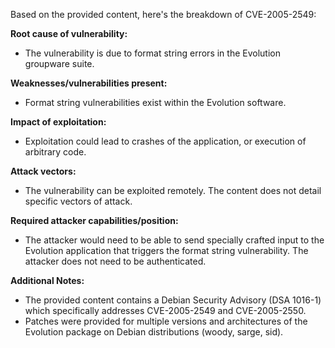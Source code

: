 Based on the provided content, here's the breakdown of CVE-2005-2549:

**Root cause of vulnerability:**
- The vulnerability is due to format string errors in the Evolution groupware suite.

**Weaknesses/vulnerabilities present:**
- Format string vulnerabilities exist within the Evolution software.

**Impact of exploitation:**
- Exploitation could lead to crashes of the application, or execution of arbitrary code.

**Attack vectors:**
- The vulnerability can be exploited remotely. The content does not detail specific vectors of attack.

**Required attacker capabilities/position:**
- The attacker would need to be able to send specially crafted input to the Evolution application that triggers the format string vulnerability. The attacker does not need to be authenticated.

**Additional Notes:**
- The provided content contains a Debian Security Advisory (DSA 1016-1) which specifically addresses CVE-2005-2549 and CVE-2005-2550.
- Patches were provided for multiple versions and architectures of the Evolution package on Debian distributions (woody, sarge, sid).
